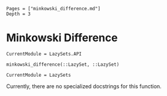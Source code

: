 ```@contents
Pages = ["minkowski_difference.md"]
Depth = 3
```

# Minkowski Difference

```@meta
CurrentModule = LazySets.API
```

```@docs; canonical=false
minkowski_difference(::LazySet, ::LazySet)
```

```@meta
CurrentModule = LazySets
```

Currently, there are no specialized docstrings for this function.
